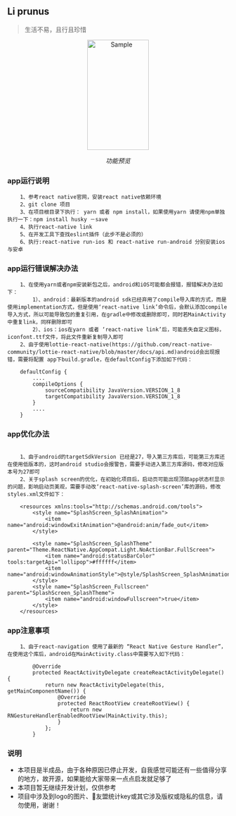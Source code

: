 ## Li prunus

> 生活不易，且行且珍惜

<p align="center">
    <img src="https://github.com/weifengzz/prunus/blob/master/images/ss.gif?raw=true" alt="Sample"  width="140" height="250">
    <p align="center">
        <em>功能预览</em>
    </p>
</p>

### app运行说明

```
    1、参考react native官网，安装react native依赖环境
    2、git clone 项目
    3、在项目根目录下执行： yarn 或者 npm install，如果使用yarn 请使用npm单独执行一下：npm install husky －save
    4、执行react-native link
    5、在开发工具下查找eslint插件（此步不是必须的）
    6、执行:react-native run-ios 和 react-native run-android 分别安装ios与安卓
```

### app运行错误解决办法

```
    1、在使用yarn或者npm安装新包之后，android和iOS可能都会报错，报错解决办法如下：
        1）、android：最新版本的android sdk已经弃用了compile导入库的方式，而是使用implementation方式，但是使用‘react-native link’命令后，会默认添加compile导入方式，所以可能导致包的重复引用，在gradle中修改或删除即可，同时若MainActivity中重复link，同样删除即可
        2）、ios：ios在yarn 或者 ‘react-native link’后，可能丢失自定义图标，iconfont.ttf文件，将此文件重新复制导入即可
    2、由于使用lottie-react-native(https://github.com/react-native-community/lottie-react-native/blob/master/docs/api.md)android会出现报错，需要将配置 app下build.gradle，在defaultConfig下添加如下代码：

    defaultConfig {
        ....
        compileOptions {
            sourceCompatibility JavaVersion.VERSION_1_8
            targetCompatibility JavaVersion.VERSION_1_8
        }
        ....
    }

```

### app优化办法

```

    1、由于android的targetSdkVersion 已经是27，导入第三方库后，可能第三方库还在使用低版本的，这时android studio会报警告，需要手动进入第三方库源码，修改对应版本号为27即可
    2、关于splash screen的优化，在初始化项目后，启动页可能出现顶部app状态栏显示的问题，影响启动页美观，需要手动改‘react-native-splash-screen’库的源码，修改styles.xml文件如下：
    
    <resources xmlns:tools="http://schemas.android.com/tools">
        <style name="SplashScreen_SplashAnimation">
            <item name="android:windowExitAnimation">@android:anim/fade_out</item>
        </style>

        <style name="SplashScreen_SplashTheme" parent="Theme.ReactNative.AppCompat.Light.NoActionBar.FullScreen">
            <item name="android:statusBarColor" tools:targetApi="lollipop">#ffffff</item>
            <item name="android:windowAnimationStyle">@style/SplashScreen_SplashAnimation</item>
        </style>
        <style name="SplashScreen_Fullscreen" parent="SplashScreen_SplashTheme">
            <item name="android:windowFullscreen">true</item>
        </style>
    </resources>

```

### app注意事项

```
    1、由于react-navigation 使用了最新的 “React Native Gesture Handler”，在使用这个库后，android在MainActivity.class中需要写入如下代码：
    
        @Override
        protected ReactActivityDelegate createReactActivityDelegate() {
            return new ReactActivityDelegate(this, getMainComponentName()) {
                @Override
                protected ReactRootView createRootView() {
                    return new RNGestureHandlerEnabledRootView(MainActivity.this);
                }
            };
        }

```

### 说明

* 本项目是半成品，由于各种原因已停止开发，自我感觉可能还有一些值得分享的地方，故开源，如果能给大家带来一点点启发就足够了
* 本项目暂无继续开发计划，仅供参考
* 项目中涉及到logo的图片、友盟统计key或其它涉及版权或隐私的信息，请勿使用，谢谢！